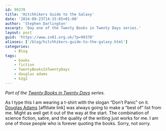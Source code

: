```yaml
---
id: 99370
title: 'Hitchhikers Guide to the Galaxy'
date: '2024-09-23T14:15:05+01:00'
author: 'Stephen Darlington'
excerpt: 'Day one of the Twenty Books in Twenty Days series.'
layout: post
guid: 'https://www.zx81.org.uk/?p=99370'
aliases: ['/blog/hitchhikers-guide-to-the-galaxy.html']
categories:
    - Blog
tags:
    - books
    - fiction
    - TwentyBooksInTwentyDays
    - douglas adams
    - h2g2
---
```


*Part of the [Twenty Books in Twenty Days](/blog/twenty-books.html) series.*

As I type this I am wearing a t-shirt with the slogan “Don’t Panic” on it. [Douglas Adams](https://amzn.to/3XTtLH9) \[affiliate link\] was always going to make a “best of” list from me. Might as well get it out of the way at the start. The combination of science fiction, satire, and the quality of the writing just works for me. I am one of those people who is forever quoting the books. Sorry, not sorry.
